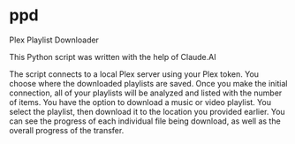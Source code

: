 # ppd
Plex Playlist Downloader

This Python script was written with the help of Claude.AI

The script connects to a local Plex server using your Plex token.  You choose where the downloaded playlists are saved.
Once you make the initial connection, all of your playlists will be analyzed and listed with the number of items.
You have the option to download a music or video playlist.  You select the playlist, then download it to the location you provided earlier.
You can see the progress of each individual file being download, as well as the overall progress of the transfer.
